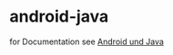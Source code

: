 # android-java

for Documentation see [Android und Java](https://www.aberger.at/blog/android/java/kotlin/2020/11/11/billion-dollar-mistake.html)
